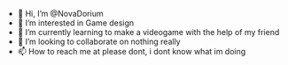 - 👋 Hi, I’m @NovaDorium
- 👀 I’m interested in Game design
- 🌱 I’m currently learning to make a videogame with the help of my friend
- 💞️ I’m looking to collaborate on nothing really
- 📫 How to reach me at please dont, i dont know what im doing

<!---
NovaDorium/NovaDorium is a ✨ special ✨ repository because its `README.md` (this file) appears on your GitHub profile.
You can click the Preview link to take a look at your changes.
--->

